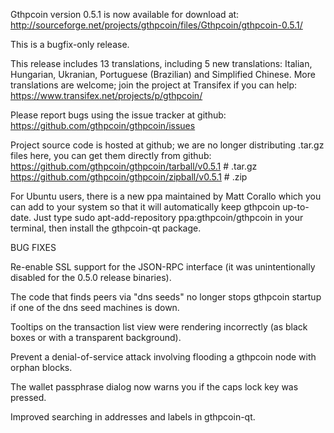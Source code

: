 Gthpcoin version 0.5.1 is now available for download at:
http://sourceforge.net/projects/gthpcoin/files/Gthpcoin/gthpcoin-0.5.1/

This is a bugfix-only release.

This release includes 13 translations, including 5 new translations:
Italian, Hungarian, Ukranian, Portuguese (Brazilian) and Simplified Chinese.
More translations are welcome; join the project at Transifex if you can help:
https://www.transifex.net/projects/p/gthpcoin/

Please report bugs using the issue tracker at github:
https://github.com/gthpcoin/gthpcoin/issues

Project source code is hosted at github; we are no longer
distributing .tar.gz files here, you can get them
directly from github:
https://github.com/gthpcoin/gthpcoin/tarball/v0.5.1  # .tar.gz
https://github.com/gthpcoin/gthpcoin/zipball/v0.5.1  # .zip

For Ubuntu users, there is a new ppa maintained by Matt Corallo which
you can add to your system so that it will automatically keep
gthpcoin up-to-date.  Just type
sudo apt-add-repository ppa:gthpcoin/gthpcoin
in your terminal, then install the gthpcoin-qt package.


BUG FIXES

Re-enable SSL support for the JSON-RPC interface (it was unintentionally
disabled for the 0.5.0 release binaries).

The code that finds peers via "dns seeds" no longer stops gthpcoin startup
if one of the dns seed machines is down.

Tooltips on the transaction list view were rendering incorrectly (as black boxes
or with a transparent background).

Prevent a denial-of-service attack involving flooding a gthpcoin node with
orphan blocks.

The wallet passphrase dialog now warns you if the caps lock key was pressed.

Improved searching in addresses and labels in gthpcoin-qt.
